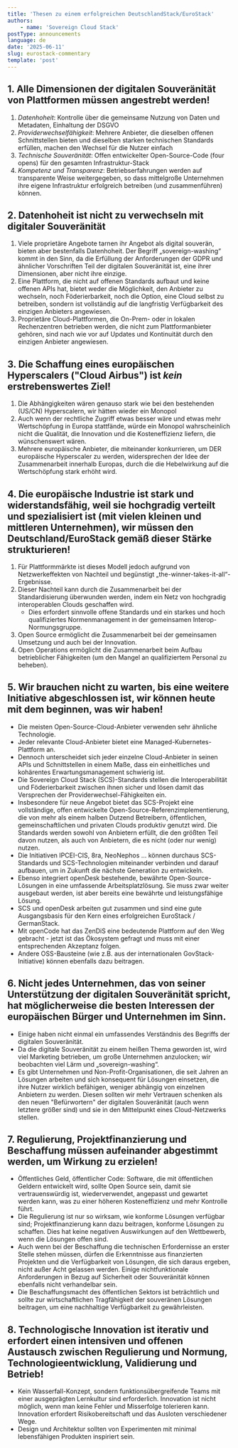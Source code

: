 ```yaml
---
title: 'Thesen zu einem erfolgreichen DeutschlandStack/EuroStack'
authors:
    - name: 'Sovereign Cloud Stack'
postType: announcements
language: de
date: '2025-06-11'
slug: eurostack-commentary
template: 'post'
---
```


## 1. Alle Dimensionen der digitalen Souveränität von Plattformen müssen angestrebt werden!
1. *Datenhoheit*: Kontrolle über die gemeinsame Nutzung von Daten und Metadaten, Einhaltung der DSGVO
2. *Providerwechselfähigkeit*: Mehrere Anbieter, die dieselben offenen Schnittstellen bieten und dieselben starken technischen Standards erfüllen, machen den Wechsel für die Nutzer einfach
3. *Technische Souveränität*: Offen entwickelter Open-Source-Code (four opens) für den gesamten Infrastruktur-Stack
4. *Kompetenz und Transparenz*: Betriebserfahrungen werden auf transparente Weise weitergegeben, so dass mittelgroße Unternehmen ihre eigene Infrastruktur erfolgreich betreiben (und zusammenführen) können.

## 2. Datenhoheit ist nicht zu verwechseln mit digitaler Souveränität
1. Viele proprietäre Angebote tarnen ihr Angebot als digital souverän, bieten aber bestenfalls Datenhoheit. Der Begriff „sovereign-washing“ kommt in den Sinn, da die Erfüllung der Anforderungen der GDPR und ähnlicher Vorschriften Teil der digitalen Souveränität ist, eine ihrer Dimensionen, aber nicht ihre einzige.
2. Eine Plattform, die nicht auf offenen Standards aufbaut und keine offenen APIs hat, bietet weder die Möglichkeit, den Anbieter zu wechseln, noch Föderierbarkeit, noch die Option, eine Cloud selbst zu betreiben, sondern ist vollständig auf die langfristig Verfügbarkeit des einzigen Anbieters angewiesen.
3. Proprietäre Cloud-Plattformen, die On-Prem- oder in lokalen Rechenzentren betrieben werden, die nicht zum Plattformanbieter gehören, sind nach wie vor auf Updates und Kontinuität durch den einzigen Anbieter angewiesen.

## 3. Die Schaffung eines europäischen Hyperscalers ("Cloud Airbus") ist *kein* erstrebenswertes Ziel!
1. Die Abhängigkeiten wären genauso stark wie bei den bestehenden (US/CN) Hyperscalern, wir hätten wieder ein Monopol
2. Auch wenn der rechtliche Zugriff etwas besser wäre und etwas mehr Wertschöpfung in Europa stattfände, würde ein Monopol wahrscheinlich nicht die Qualität, die Innovation und die Kosteneffizienz liefern, die wünschenswert wären.
3. Mehrere europäische Anbieter, die miteinander konkurrieren, um DER europäische Hyperscaler zu werden, widersprechen der Idee der Zusammenarbeit innerhalb Europas, durch die die Hebelwirkung auf die Wertschöpfung stark erhöht wird.

## 4. Die europäische Industrie ist stark und widerstandsfähig, weil sie hochgradig verteilt und spezialisiert ist (mit vielen kleinen und mittleren Unternehmen), wir müssen den Deutschland/EuroStack gemäß dieser Stärke strukturieren!
1. Für Plattformmärkte ist dieses Modell jedoch aufgrund von Netzwerkeffekten von Nachteil und begünstigt „the-winner-takes-it-all“-Ergebnisse.
2. Dieser Nachteil kann durch die Zusammenarbeit bei der Standardisierung überwunden werden, indem ein Netz von hochgradig interoperablen Clouds geschaffen wird.
    * Dies erfordert sinnvolle offene Standards und ein starkes und hoch qualifiziertes Normenmanagement in der gemeinsamen Interop-Normungsgruppe.
3. Open Source ermöglicht die Zusammenarbeit bei der gemeinsamen Umsetzung und auch bei der Innovation.
4. Open Operations ermöglicht die Zusammenarbeit beim Aufbau betrieblicher Fähigkeiten (um den Mangel an qualifiziertem Personal zu beheben).

## 5. Wir brauchen nicht zu warten, bis eine weitere Initiative abgeschlossen ist, wir können heute mit dem beginnen, was wir haben!
- Die meisten Open-Source-Cloud-Anbieter verwenden sehr ähnliche Technologie.
- Jeder relevante Cloud-Anbieter bietet eine Managed-Kubernetes-Plattform an.
- Dennoch unterscheidet sich jeder einzelne Cloud-Anbieter in seinen APIs und Schnittstellen in einem Maße, dass ein einheitliches und kohärentes Erwartungsmanagement schwierig ist.
- Die Sovereign Cloud Stack (SCS)-Standards stellen die Interoperabilität und Föderierbarkeit zwischen ihnen sicher und lösen damit das Versprechen der Providerwechsel-Fähigkeiten ein.
- Insbesondere für neue Angebot bietet das SCS-Projekt eine vollständige, offen entwickelte Open-Source-Referenzimplementierung, die von mehr als einem halben Dutzend Betreibern, öffentlichen, gemeinschaftlichen und privaten Clouds produktiv genutzt wird. Die Standards werden sowohl von Anbietern erfüllt, die den größten Teil davon nutzen, als auch von Anbietern, die es nicht (oder nur wenig) nutzen.
- Die Initiativen IPCEI-CIS, 8ra, NeoNephos ... können durchaus SCS-Standards und SCS-Technologien miteinander verbinden und darauf aufbauen, um in Zukunft die nächste Generation zu entwickeln.
- Ebenso integriert openDesk bestehende, bewährte Open-Source-Lösungen in eine umfassende Arbeitsplatzlösung. Sie muss zwar weiter ausgebaut werden, ist aber bereits eine bewährte und leistungsfähige Lösung.
- SCS und openDesk arbeiten gut zusammen und sind eine gute Ausgangsbasis für den Kern eines erfolgreichen EuroStack / GermanStack.
- Mit openCode hat das ZenDiS eine bedeutende Plattform auf den Weg gebracht - jetzt ist das Ökosystem gefragt und muss mit einer entsprechenden Akzeptanz folgen.
- Andere OSS-Bausteine (wie z.B. aus der internationalen GovStack-Initiative) können ebenfalls dazu beitragen.

## 6. Nicht jedes Unternehmen, das von seiner Unterstützung der digitalen Souveränität spricht, hat möglicherweise die besten Interessen der europäischen Bürger und Unternehmen im Sinn.
- Einige haben nicht einmal ein umfassendes Verständnis des Begriffs der digitalen Souveränität.
- Da die digitale Souveränität zu einem heißen Thema geworden ist, wird viel Marketing betrieben, um große Unternehmen anzulocken; wir beobachten viel Lärm und „sovereign-washing“.
- Es gibt Unternehmen und Non-Profit-Organisationen, die seit Jahren an Lösungen arbeiten und sich konsequent für Lösungen einsetzen, die ihre Nutzer wirklich befähigen, weniger abhängig von einzelnen Anbietern zu werden. Diesen sollten wir mehr Vertrauen schenken als den neuen "Befürwortern" der digitalen Souveränität (auch wenn letztere größer sind) und sie in den Mittelpunkt eines Cloud-Netzwerks stellen.

## 7. Regulierung, Projektfinanzierung und Beschaffung müssen aufeinander abgestimmt werden, um Wirkung zu erzielen!
- Öffentliches Geld, öffentlicher Code: Software, die mit öffentlichen Geldern entwickelt wird, sollte Open Source sein, damit sie vertrauenswürdig ist, wiederverwendet, angepasst und gewartet werden kann, was zu einer höheren Kosteneffizienz und mehr Kontrolle führt.
- Die Regulierung ist nur so wirksam, wie konforme Lösungen verfügbar sind; Projektfinanzierung kann dazu beitragen, konforme Lösungen zu schaffen. Dies hat keine negativen Auswirkungen auf den Wettbewerb, wenn die Lösungen offen sind.
- Auch wenn bei der Beschaffung die technischen Erfordernisse an erster Stelle stehen müssen, dürfen die Erkenntnisse aus finanzierten Projekten und die Verfügbarkeit von Lösungen, die sich daraus ergeben, nicht außer Acht gelassen werden. Einige nichtfunktionale Anforderungen in Bezug auf Sicherheit oder Souveränität können ebenfalls nicht verhandelbar sein.
- Die Beschaffungsmacht des öffentlichen Sektors ist beträchtlich und sollte zur wirtschaftlichen Tragfähigkeit der souveränen Lösungen beitragen, um eine nachhaltige Verfügbarkeit zu gewährleisten.

## 8. Technologische Innovation ist iterativ und erfordert einen intensiven und offenen Austausch zwischen Regulierung und Normung, Technologieentwicklung, Validierung und Betrieb!
- Kein Wasserfall-Konzept, sondern funktionsübergreifende Teams mit einer ausgeprägten Lernkultur sind erforderlich. Innovation ist nicht möglich, wenn man keine Fehler und Misserfolge tolerieren kann. Innovation erfordert Risikobereitschaft und das Ausloten verschiedener Wege.
- Design und Architektur sollten von Experimenten mit minimal lebensfähigen Produkten inspiriert sein.


